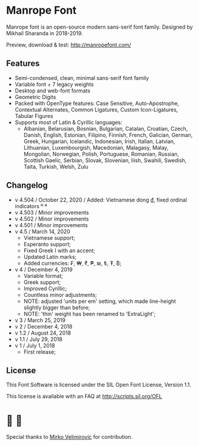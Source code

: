 # Manrope Font
Manrope font is an open-source modern sans-serif font family. Designed by Mikhail Sharanda in 2018-2019.

Preview, download & test: http://manropefont.com/

## Features
- Semi-condensed, clean, minimal sans-serif font family
- Variable font + 7 legacy weights
- Desktop and web-font formats
- Geometric Digits
- Packed with OpenType features: Case Sensitive, Auto-Apostrophe, Contextual Alternates, Common Ligatures, Custom Icon-Ligatures, Tabular Figures
- Supports most of Latin & Cyrillic languages:
	- Albanian, Belarusian, Bosnian, Bulgarian, Catalan, Croatian, Czech, Danish, English, Estonian, Filipino, Finnish, French, Galician, German, Greek, Hungarian, Icelandic, Indonesian, Irish, Italian, Latvian, Lithuanian, Luxembourgish, Macedonian, Malagasy, Malay, Mongolian, Norwegian, Polish, Portuguese, Romanian, Russian, Scottish Gaelic, Serbian, Slovak, Slovenian, liish, Swahili, Swedish, Taita, Turkish, Welsh, Zulu

## Changelog
- v 4.504 / October 22, 2020 / Added: Vietnamese dong ₫, fixed ordinal indicators º ª
- v 4.503 / Minor improvements
- v 4.502 / Minor improvements
- v 4.501 / Minor improvements
- v 4.5 / March 14, 2020
	- Vietnamese support;
	- Esperanto support;
	- Fixed Greek I with an accent;
	- Updated Latin marks;
	- Added currencies: ₣, ₩, ₹, ₱, ₪, ₺, ₮, ₿;
- v 4 / December 4, 2019
	- Variable format;
	- Greek support;
	- Improved Cyrillic;
	- Countless minor adjustments;
	- NOTE: adjusted 'units per em' setting, which made line-height slightly bigger than before;
	- NOTE: 'thin' weight has been renamed to 'ExtraLight';
- v 3 / March 25, 2019
- v 2 / December 4, 2018
- v 1.2 / August 24, 2018
- v 1.1 / July 29, 2018
- v 1 / July 1, 2018
	- First release;


## License
This Font Software is licensed under the SIL Open Font License, Version 1.1.

This license is available with an FAQ at http://scripts.sil.org/OFL

# 🤜 🤛
Special thanks to [Mirko Velimirovic](https://mirkovelimirovic.com/) for contribution.
